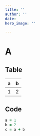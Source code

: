```yaml
---
title: ''
author: ''
date: 
hero_image: ''

---
```

# A

## Table

| a | b |
|--|--|
| 1 | 2 |

## Code

```rb
a = 1
b = 2
c = a + b
```

